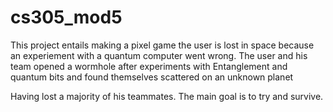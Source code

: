 # cs305_mod5

This project entails making a pixel game the user is lost in space because an experiement with a quantum computer went wrong. 
The user and his team opened a wormhole after experiments with Entanglement and quantum bits and found themselves scattered on an unknown planet 

Having lost a majority of his teammates. The main goal is to try and survive. 
